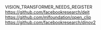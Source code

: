 
VISION_TRANSFORMER_NEEDS_REGISTER  
<https://github.com/facebookresearch/deit>  
<https://github.com/mlfoundation/open_clip>  
<https://github.com/facebookresearch/dinov2>

